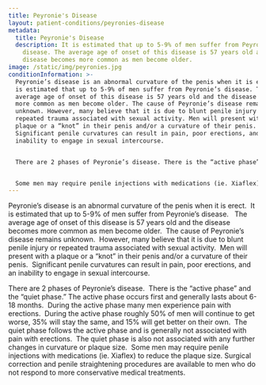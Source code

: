 ```yaml
---
title: Peyronie's Disease
layout: patient-conditions/peyronies-disease
metadata:
  title: Peyronie's Disease
  description: It is estimated that up to 5-9% of men suffer from Peyronie’s
    disease. The average age of onset of this disease is 57 years old and the
    disease becomes more common as men become older.
image: /static/img/peyronies.jpg
conditionInformation: >-
  Peyronie’s disease is an abnormal curvature of the penis when it is erect. It
  is estimated that up to 5-9% of men suffer from Peyronie’s disease. The
  average age of onset of this disease is 57 years old and the disease becomes
  more common as men become older. The cause of Peyronie’s disease remains
  unknown. However, many believe that it is due to blunt penile injury or
  repeated trauma associated with sexual activity. Men will present with a
  plaque or a “knot” in their penis and/or a curvature of their penis.
  Significant penile curvatures can result in pain, poor erections, and an
  inability to engage in sexual intercourse.


  There are 2 phases of Peyronie’s disease. There is the “active phase” and the “quiet phase.” The active phase occurs first and generally lasts about 6-18 months. During the active phase many men experience pain with erections. During the active phase roughly 50% of men will continue to get worse, 35% will stay the same, and 15% will get better on their own. The quiet phase follows the active phase and is generally not associated with pain with erections. The quiet phase is also not associated with any further changes in curvature or plaque size.


  Some men may require penile injections with medications (ie. Xiaflex) to reduce the plaque size. Surgical correction and penile straightening procedures are available to men who do not respond to more conservative medical treatments.
---
```

Peyronie’s disease is an abnormal curvature of the penis when it is erect.  It is estimated that up to 5-9% of men suffer from Peyronie’s disease.   The average age of onset of this disease is 57 years old and the disease becomes more common as men become older.  The cause of Peyronie’s disease remains unknown.  However, many believe that it is due to blunt penile injury or repeated trauma associated with sexual activity.  Men will present with a plaque or a “knot” in their penis and/or a curvature of their penis.  Significant penile curvatures can result in pain, poor erections, and an inability to engage in sexual intercourse.

There are 2 phases of Peyronie’s disease.  There is the “active phase” and the “quiet phase.” The active phase occurs first and generally lasts about 6-18 months.  During the active phase many men experience pain with erections.  During the active phase roughly 50% of men will continue to get worse, 35% will stay the same, and 15% will get better on their own.  The quiet phase follows the active phase and is generally not associated with pain with erections.  The quiet phase is also not associated with any further changes in curvature or plaque size.  Some men may require penile injections with medications (ie. Xiaflex) to reduce the plaque size. Surgical correction and penile straightening procedures are available to men who do not respond to more conservative medical treatments.